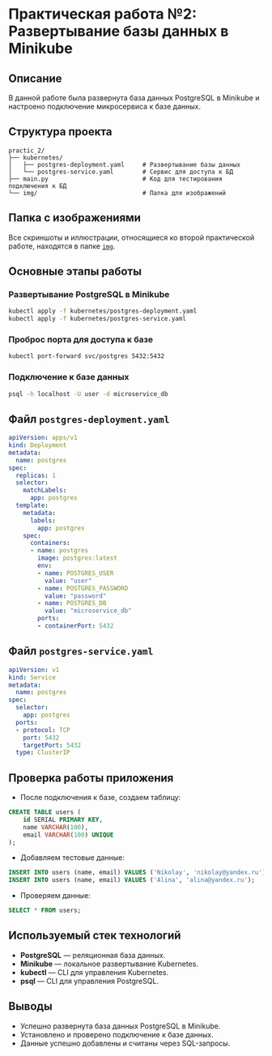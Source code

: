 
#  Практическая работа №2: Развертывание базы данных в Minikube

##  Описание
В данной работе была развернута база данных PostgreSQL в Minikube и настроено подключение микросервиса к базе данных.


## Структура проекта

```plaintext
practic_2/
├── kubernetes/
│   ├── postgres-deployment.yaml     # Развертывание базы данных
│   └── postgres-service.yaml        # Сервис для доступа к БД
├── main.py                          # Код для тестирования подключения к БД
└── img/                             # Папка для изображений
```


## Папка с изображениями
Все скриншоты и иллюстрации, относящиеся ко второй практической работе, находятся в папке [`img`](./img).



## Основные этапы работы

###  Развертывание PostgreSQL в Minikube
```bash
kubectl apply -f kubernetes/postgres-deployment.yaml
kubectl apply -f kubernetes/postgres-service.yaml
```

### Проброс порта для доступа к базе
```bash
kubectl port-forward svc/postgres 5432:5432
```

### Подключение к базе данных
```bash
psql -h localhost -U user -d microservice_db
```



##  Файл `postgres-deployment.yaml`

```yaml
apiVersion: apps/v1
kind: Deployment
metadata:
  name: postgres
spec:
  replicas: 1
  selector:
    matchLabels:
      app: postgres
  template:
    metadata:
      labels:
        app: postgres
    spec:
      containers:
      - name: postgres
        image: postgres:latest
        env:
        - name: POSTGRES_USER
          value: "user"
        - name: POSTGRES_PASSWORD
          value: "password"
        - name: POSTGRES_DB
          value: "microservice_db"
        ports:
        - containerPort: 5432
```



## Файл `postgres-service.yaml`

```yaml
apiVersion: v1
kind: Service
metadata:
  name: postgres
spec:
  selector:
    app: postgres
  ports:
  - protocol: TCP
    port: 5432
    targetPort: 5432
  type: ClusterIP
```



##  Проверка работы приложения

- После подключения к базе, создаем таблицу:

```sql
CREATE TABLE users (
    id SERIAL PRIMARY KEY,
    name VARCHAR(100),
    email VARCHAR(100) UNIQUE
);
```

- Добавляем тестовые данные:

```sql
INSERT INTO users (name, email) VALUES ('Nikolay', 'nikolay@yandex.ru');
INSERT INTO users (name, email) VALUES ('Alina', 'alina@yandex.ru');
```

- Проверяем данные:

```sql
SELECT * FROM users;
```

## Используемый стек технологий

- **PostgreSQL** — реляционная база данных.  
- **Minikube** — локальное развертывание Kubernetes.  
- **kubectl** — CLI для управления Kubernetes.  
- **psql** — CLI для управления PostgreSQL.



## Выводы
- Успешно развернута база данных PostgreSQL в Minikube.  
- Установлено и проверено подключение к базе данных.  
- Данные успешно добавлены и считаны через SQL-запросы.


